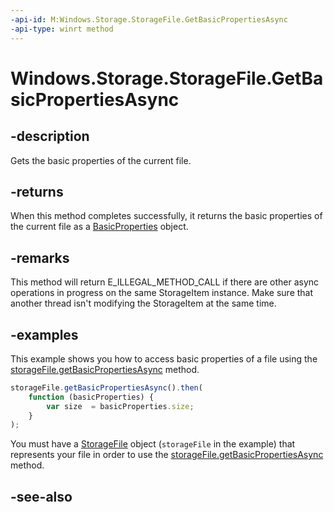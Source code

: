 ```yaml
---
-api-id: M:Windows.Storage.StorageFile.GetBasicPropertiesAsync
-api-type: winrt method
---
```


<!-- Method syntax
public Windows.Foundation.IAsyncOperation<Windows.Storage.FileProperties.BasicProperties> GetBasicPropertiesAsync()
-->

# Windows.Storage.StorageFile.GetBasicPropertiesAsync

## -description
Gets the basic properties of the current file.

## -returns
When this method completes successfully, it returns the basic properties of the current file as a [BasicProperties](../windows.storage.fileproperties/basicproperties.md) object.

## -remarks
This method will return E_ILLEGAL_METHOD_CALL if there are other async operations in progress on the same StorageItem instance. Make sure that another thread isn't modifying the StorageItem at the same time.  

## -examples
This example shows you how to access basic properties of a file using the [storageFile.getBasicPropertiesAsync](storagefile_getbasicpropertiesasync_375277280.md) method.

```javascript
storageFile.getBasicPropertiesAsync().then(
    function (basicProperties) {
        var size  = basicProperties.size;
    }
);
```

You must have a [StorageFile](storagefile.md) object (`storageFile` in the example) that represents your file in order to use the [storageFile.getBasicPropertiesAsync](storagefile_getbasicpropertiesasync.md) method.

## -see-also
